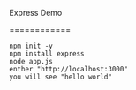 Express Demo

============

```
npm init -y
npm install express
node app.js
enther "http://localhost:3000"
you will see "hello world"
```
